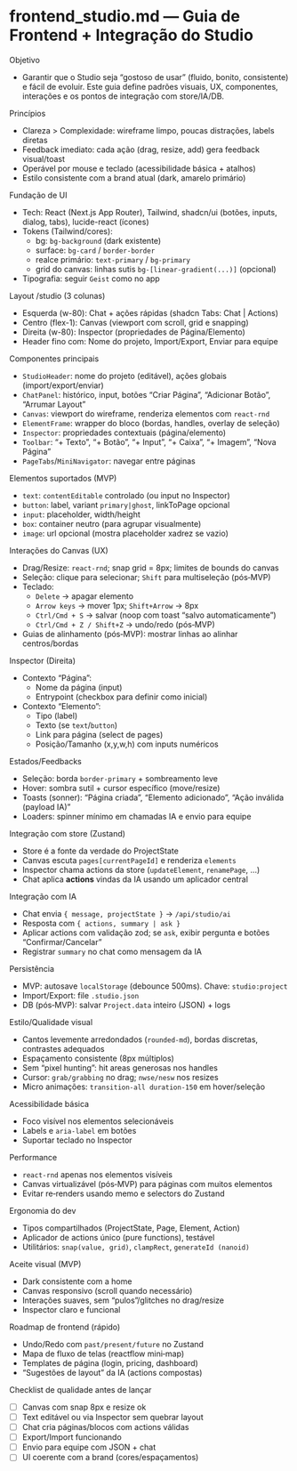 # frontend_studio.md — Guia de Frontend + Integração do Studio

Objetivo
- Garantir que o Studio seja “gostoso de usar” (fluido, bonito, consistente) e fácil de evoluir. Este guia define padrões visuais, UX, componentes, interações e os pontos de integração com store/IA/DB.

Princípios
- Clareza > Complexidade: wireframe limpo, poucas distrações, labels diretas
- Feedback imediato: cada ação (drag, resize, add) gera feedback visual/toast
- Operável por mouse e teclado (acessibilidade básica + atalhos)
- Estilo consistente com a brand atual (dark, amarelo primário)

Fundação de UI
- Tech: React (Next.js App Router), Tailwind, shadcn/ui (botões, inputs, dialog, tabs), lucide-react (ícones)
- Tokens (Tailwind/cores):
  - bg: `bg-background` (dark existente)
  - surface: `bg-card` / `border-border`
  - realce primário: `text-primary` / `bg-primary`
  - grid do canvas: linhas sutis `bg-[linear-gradient(...)]` (opcional)
- Tipografia: seguir `Geist` como no app

Layout /studio (3 colunas)
- Esquerda (w-80): Chat + ações rápidas (shadcn Tabs: Chat | Actions)
- Centro (flex-1): Canvas (viewport com scroll, grid e snapping)
- Direita (w-80): Inspector (propriedades de Página/Elemento)
- Header fino com: Nome do projeto, Import/Export, Enviar para equipe

Componentes principais
- `StudioHeader`: nome do projeto (editável), ações globais (import/export/enviar)
- `ChatPanel`: histórico, input, botões “Criar Página”, “Adicionar Botão”, “Arrumar Layout”
- `Canvas`: viewport do wireframe, renderiza elementos com `react-rnd`
- `ElementFrame`: wrapper do bloco (bordas, handles, overlay de seleção)
- `Inspector`: propriedades contextuais (página/elemento)
- `Toolbar`: “+ Texto”, “+ Botão”, “+ Input”, “+ Caixa”, “+ Imagem”, “Nova Página”
- `PageTabs`/`MiniNavigator`: navegar entre páginas

Elementos suportados (MVP)
- `text`: `contentEditable` controlado (ou input no Inspector)
- `button`: label, variant `primary|ghost`, linkToPage opcional
- `input`: placeholder, width/height
- `box`: container neutro (para agrupar visualmente)
- `image`: url opcional (mostra placeholder xadrez se vazio)

Interações do Canvas (UX)
- Drag/Resize: `react-rnd`; snap grid = 8px; limites de bounds do canvas
- Seleção: clique para selecionar; `Shift` para multiseleção (pós‑MVP)
- Teclado:
  - `Delete` → apagar elemento
  - `Arrow keys` → mover 1px; `Shift+Arrow` → 8px
  - `Ctrl/Cmd + S` → salvar (noop com toast “salvo automaticamente”)
  - `Ctrl/Cmd + Z / Shift+Z` → undo/redo (pós‑MVP)
- Guias de alinhamento (pós‑MVP): mostrar linhas ao alinhar centros/bordas

Inspector (Direita)
- Contexto “Página”:
  - Nome da página (input)
  - Entrypoint (checkbox para definir como inicial)
- Contexto “Elemento”:
  - Tipo (label)
  - Texto (se `text`/`button`)
  - Link para página (select de pages)
  - Posição/Tamanho (x,y,w,h) com inputs numéricos

Estados/Feedbacks
- Seleção: borda `border-primary` + sombreamento leve
- Hover: sombra sutil + cursor específico (move/resize)
- Toasts (sonner): “Página criada”, “Elemento adicionado”, “Ação inválida (payload IA)”
- Loaders: spinner mínimo em chamadas IA e envio para equipe

Integração com store (Zustand)
- Store é a fonte da verdade do ProjectState
- Canvas escuta `pages[currentPageId]` e renderiza `elements`
- Inspector chama actions da store (`updateElement`, `renamePage`, …)
- Chat aplica **actions** vindas da IA usando um aplicador central

Integração com IA
- Chat envia `{ message, projectState }` → `/api/studio/ai`
- Resposta com `{ actions, summary | ask }`
- Aplicar actions com validação zod; se `ask`, exibir pergunta e botões “Confirmar/Cancelar”
- Registrar `summary` no chat como mensagem da IA

Persistência
- MVP: autosave `localStorage` (debounce 500ms). Chave: `studio:project`
- Import/Export: file `.studio.json`
- DB (pós‑MVP): salvar `Project.data` inteiro (JSON) + logs

Estilo/Qualidade visual
- Cantos levemente arredondados (`rounded-md`), bordas discretas, contrastes adequados
- Espaçamento consistente (8px múltiplos)
- Sem “pixel hunting”: hit areas generosas nos handles
- Cursor: `grab/grabbing` no drag; `nwse/nesw` nos resizes
- Micro animações: `transition-all duration-150` em hover/seleção

Acessibilidade básica
- Foco visível nos elementos selecionáveis
- Labels e `aria-label` em botões
- Suportar teclado no Inspector

Performance
- `react-rnd` apenas nos elementos visíveis
- Canvas virtualizável (pós‑MVP) para páginas com muitos elementos
- Evitar re‑renders usando memo e selectors do Zustand

Ergonomia do dev
- Tipos compartilhados (ProjectState, Page, Element, Action)
- Aplicador de actions único (pure functions), testável
- Utilitários: `snap(value, grid)`, `clampRect`, `generateId (nanoid)`

Aceite visual (MVP)
- Dark consistente com a home
- Canvas responsivo (scroll quando necessário)
- Interações suaves, sem “pulos”/glitches no drag/resize
- Inspector claro e funcional

Roadmap de frontend (rápido)
- Undo/Redo com `past/present/future` no Zustand
- Mapa de fluxo de telas (reactflow mini‑map)
- Templates de página (login, pricing, dashboard)
- “Sugestões de layout” da IA (actions compostas)

Checklist de qualidade antes de lançar
- [ ] Canvas com snap 8px e resize ok
- [ ] Text editável ou via Inspector sem quebrar layout
- [ ] Chat cria páginas/blocos com actions válidas
- [ ] Export/Import funcionando
- [ ] Envio para equipe com JSON + chat
- [ ] UI coerente com a brand (cores/espaçamentos)

